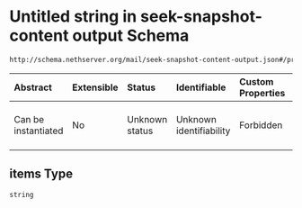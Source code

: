 # Untitled string in seek-snapshot-content output Schema

```txt
http://schema.nethserver.org/mail/seek-snapshot-content-output.json#/properties/contents/items
```



| Abstract            | Extensible | Status         | Identifiable            | Custom Properties | Additional Properties | Access Restrictions | Defined In                                                                                           |
| :------------------ | :--------- | :------------- | :---------------------- | :---------------- | :-------------------- | :------------------ | :--------------------------------------------------------------------------------------------------- |
| Can be instantiated | No         | Unknown status | Unknown identifiability | Forbidden         | Allowed               | none                | [seek-snapshot-content-output.json\*](mail/seek-snapshot-content-output.json "open original schema") |

## items Type

`string`
